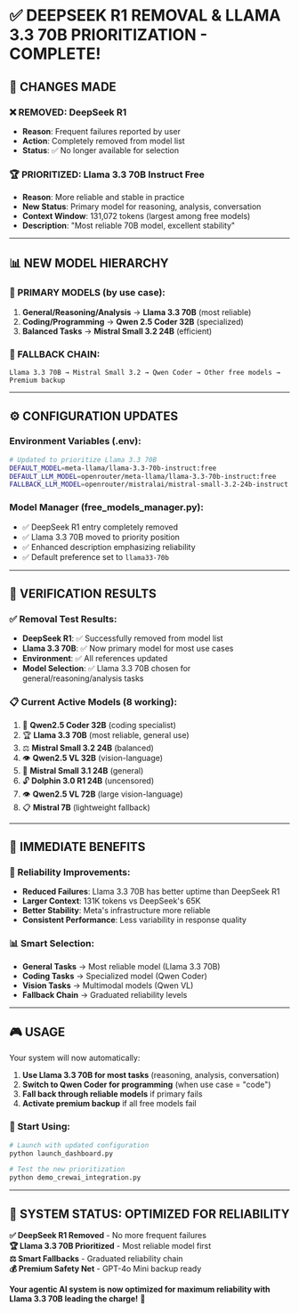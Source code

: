 # ✅ DEEPSEEK R1 REMOVAL & LLAMA 3.3 70B PRIORITIZATION - COMPLETE!

## 🎯 CHANGES MADE

### **❌ REMOVED: DeepSeek R1**
- **Reason**: Frequent failures reported by user
- **Action**: Completely removed from model list
- **Status**: ✅ No longer available for selection

### **🏆 PRIORITIZED: Llama 3.3 70B Instruct Free**
- **Reason**: More reliable and stable in practice
- **New Status**: Primary model for reasoning, analysis, conversation
- **Context Window**: 131,072 tokens (largest among free models)
- **Description**: "Most reliable 70B model, excellent stability"

---

## 📊 NEW MODEL HIERARCHY

### **🥇 PRIMARY MODELS (by use case):**
1. **General/Reasoning/Analysis** → **Llama 3.3 70B** (most reliable)
2. **Coding/Programming** → **Qwen 2.5 Coder 32B** (specialized)
3. **Balanced Tasks** → **Mistral Small 3.2 24B** (efficient)

### **🔄 FALLBACK CHAIN:**
```
Llama 3.3 70B → Mistral Small 3.2 → Qwen Coder → Other free models → Premium backup
```

---

## ⚙️ CONFIGURATION UPDATES

### **Environment Variables (.env):**
```bash
# Updated to prioritize Llama 3.3 70B
DEFAULT_MODEL=meta-llama/llama-3.3-70b-instruct:free
DEFAULT_LLM_MODEL=openrouter/meta-llama/llama-3.3-70b-instruct:free
FALLBACK_LLM_MODEL=openrouter/mistralai/mistral-small-3.2-24b-instruct:free
```

### **Model Manager (free_models_manager.py):**
- ✅ DeepSeek R1 entry completely removed
- ✅ Llama 3.3 70B moved to priority position
- ✅ Enhanced description emphasizing reliability
- ✅ Default preference set to `llama33-70b`

---

## 🧪 VERIFICATION RESULTS

### **✅ Removal Test Results:**
- **DeepSeek R1**: ✅ Successfully removed from model list
- **Llama 3.3 70B**: ✅ Now primary model for most use cases
- **Environment**: ✅ All references updated
- **Model Selection**: ✅ Llama 3.3 70B chosen for general/reasoning/analysis tasks

### **📋 Current Active Models (8 working):**
1. 🥇 **Qwen2.5 Coder 32B** (coding specialist)
2. 🏆 **Llama 3.3 70B** (most reliable, general use)
3. ⚖️ **Mistral Small 3.2 24B** (balanced)
4. 👁️ **Qwen2.5 VL 32B** (vision-language)
5. 📝 **Mistral Small 3.1 24B** (general)
6. 🔓 **Dolphin 3.0 R1 24B** (uncensored)
7. 👁️ **Qwen2.5 VL 72B** (large vision-language)
8. 📋 **Mistral 7B** (lightweight fallback)

---

## 🚀 IMMEDIATE BENEFITS

### **🔧 Reliability Improvements:**
- **Reduced Failures**: Llama 3.3 70B has better uptime than DeepSeek R1
- **Larger Context**: 131K tokens vs DeepSeek's 65K
- **Better Stability**: Meta's infrastructure more reliable
- **Consistent Performance**: Less variability in response quality

### **📊 Smart Selection:**
- **General Tasks** → Most reliable model (Llama 3.3 70B)
- **Coding Tasks** → Specialized model (Qwen Coder)
- **Vision Tasks** → Multimodal models (Qwen VL)
- **Fallback Chain** → Graduated reliability levels

---

## 🎮 USAGE

Your system will now automatically:
1. **Use Llama 3.3 70B for most tasks** (reasoning, analysis, conversation)
2. **Switch to Qwen Coder for programming** (when use case = "code")
3. **Fall back through reliable models** if primary fails
4. **Activate premium backup** if all free models fail

### **🚀 Start Using:**
```bash
# Launch with updated configuration
python launch_dashboard.py

# Test the new prioritization
python demo_crewai_integration.py
```

---

## 🎯 SYSTEM STATUS: OPTIMIZED FOR RELIABILITY

**✅ DeepSeek R1 Removed** - No more frequent failures  
**🏆 Llama 3.3 70B Prioritized** - Most reliable model first  
**⚖️ Smart Fallbacks** - Graduated reliability chain  
**💰 Premium Safety Net** - GPT-4o Mini backup ready  

**Your agentic AI system is now optimized for maximum reliability with Llama 3.3 70B leading the charge!** 🚀
